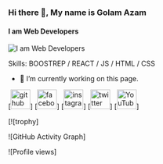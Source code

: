 
### Hi there 👋, My name is Golam Azam
#### I am Web Developers
![I am Web Developers](https://arturssmirnovs.github.io/github-profile-readme-generator/images/banner.png)


Skills: BOOSTREP / REACT / JS / HTML / CSS

- 🔭 I’m currently working on this page. 


[<img src='https://cdn.jsdelivr.net/npm/simple-icons@3.0.1/icons/github.svg' alt='github' height='40'>]  [<img src='https://cdn.jsdelivr.net/npm/simple-icons@3.0.1/icons/facebook.svg' alt='facebook' height='40'>]  [<img src='https://cdn.jsdelivr.net/npm/simple-icons@3.0.1/icons/instagram.svg' alt='instagram' height='40'>]  [<img src='https://cdn.jsdelivr.net/npm/simple-icons@3.0.1/icons/twitter.svg' alt='twitter' height='40'>]  [<img src='https://cdn.jsdelivr.net/npm/simple-icons@3.0.1/icons/youtube.svg' alt='YouTube' height='40'>]

[![trophy]

![GitHub Activity Graph]  

![Profile views] 
